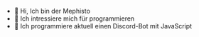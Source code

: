 - 👋 Hi, Ich bin der Mephisto
- 👀 Ich intressiere mich für programmieren
- 🌱 Ich programmiere aktuell einen Discord-Bot mit JavaScript

<!---
Mephisto5558/Mephisto5558 is a ✨ special ✨ repository because its `README.md` (this file) appears on your GitHub profile.
You can click the Preview link to take a look at your changes.
--->
